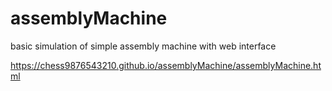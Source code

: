 # assemblyMachine
basic simulation of simple assembly machine with web interface

https://chess9876543210.github.io/assemblyMachine/assemblyMachine.html
